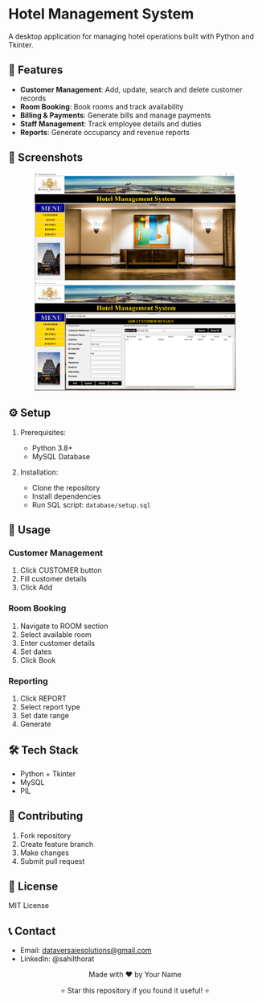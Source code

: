 # Hotel Management System

A desktop application for managing hotel operations built with Python and Tkinter.

## 🚀 Features
- **Customer Management**: Add, update, search and delete customer records
- **Room Booking**: Book rooms and track availability
- **Billing & Payments**: Generate bills and manage payments
- **Staff Management**: Track employee details and duties
- **Reports**: Generate occupancy and revenue reports

## 📸 Screenshots
<div align="center">
    <img src="screenshots/main_dashboard.png" alt="Main Dashboard" width="400"/>
    <img src="screenshots/customer_management.png" alt="Customer Management" width="400"/>
</div>

## ⚙️ Setup
1. Prerequisites:
   - Python 3.8+
   - MySQL Database

2. Installation:
   - Clone the repository
   - Install dependencies
   - Run SQL script: `database/setup.sql`

## 📌 Usage
### Customer Management
1. Click CUSTOMER button
2. Fill customer details
3. Click Add

### Room Booking
1. Navigate to ROOM section
2. Select available room
3. Enter customer details
4. Set dates
5. Click Book

### Reporting
1. Click REPORT
2. Select report type
3. Set date range
4. Generate


## 🛠️ Tech Stack
- Python + Tkinter
- MySQL
- PIL

## 🤝 Contributing
1. Fork repository
2. Create feature branch
3. Make changes
4. Submit pull request

## 📄 License
MIT License

## 📞 Contact
- Email: dataversaiesolutions@gmail.com
- LinkedIn: @sahilthorat

<div align="center">
<p>Made with ❤️ by Your Name</p>
<p>⭐ Star this repository if you found it useful! ⭐</p>
</div>